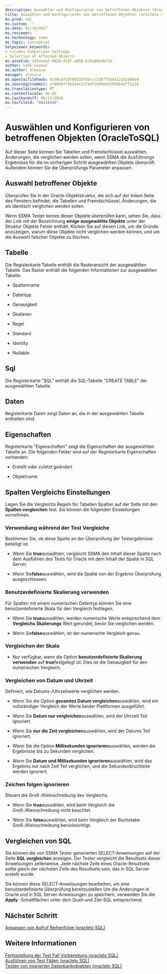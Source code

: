 ```yaml
---
description: Auswählen und Konfigurieren von betroffenen Objekten (OracleToSQL)
title: Auswählen und Konfigurieren von betroffenen Objekten (oracleto SQL) | Microsoft-Dokumentation
ms.prod: sql
ms.custom: ''
ms.date: 01/19/2017
ms.reviewer: ''
ms.technology: ssma
ms.topic: conceptual
helpviewer_keywords:
- Columns Comparison Settings
- Selection of Affected Objects
ms.assetid: 545eeda2-9829-4187-a858-619a96b4b71d
author: nahk-ivanov
ms.author: alexiva
manager: alexiva
ms.openlocfilehash: 5cd9ca7c8789133fdbccc3367f3bda121d2499ed
ms.sourcegitcommit: e700497f962e4c2274df16d9e651059b42ff1a10
ms.translationtype: MT
ms.contentlocale: de-DE
ms.lasthandoff: 08/17/2020
ms.locfileid: "88418346"
---
```

# <a name="selecting-and-configuring-affected-objects-oracletosql"></a>Auswählen und Konfigurieren von betroffenen Objekten (OracleToSQL)
Auf dieser Seite können Sie Tabellen und Fremdschlüssel auswählen, Änderungen, die verglichen werden sollen, wenn SSMA die Ausführungs Ergebnisse für die im vorherigen Schritt ausgewählten Objekte überprüft. Außerdem können Sie die Überprüfungs Parameter anpassen.  
  
## <a name="selection-of-affected-objects"></a>Auswahl betroffener Objekte  
Überprüfen Sie in der Oracle-Objektstruktur, die sich auf der linken Seite des Fensters befindet, die Tabellen und Fremdschlüssel, Änderungen, die als identisch verglichen werden sollen.  
  
Wenn SSMA Tester keines dieser Objekte überprüfen kann, sehen Sie, dass der Link mit der Bezeichnung **einige ausgewählte Objekte** unter der Struktur Objekte Fehler enthält. Klicken Sie auf diesen Link, um die Gründe anzuzeigen, warum diese Objekte nicht verglichen werden können, und um die Auswahl falscher Objekte zu löschen.  
  
## <a name="table"></a>Tabelle  
Die Registerkarte Tabelle enthält die Rasteransicht der ausgewählten Tabelle. Das Raster enthält die folgenden Informationen zur ausgewählten Tabelle:  
  
-   Spaltenname  
  
-   Datentyp  
  
-   Genauigkeit  
  
-   Skalieren  
  
-   Regel  
  
-   Standard  
  
-   Identity  
  
-   Nullable  
  
## <a name="sql"></a>Sql  
Die Registerkarte "SQL" enthält die SQL-Tabelle "CREATE TABLE" der ausgewählten Tabelle.  
  
## <a name="data"></a>Daten  
Registerkarte Daten zeigt Daten an, die in der ausgewählten Tabelle enthalten sind.  
  
## <a name="properties"></a>Eigenschaften  
Registerkarte "Eigenschaften" zeigt die Eigenschaften der ausgewählten Tabelle an. Die folgenden Felder sind auf der Registerkarte Eigenschaften vorhanden:  
  
-   Erstellt oder zuletzt geändert  
  
-   Objektname  
  
## <a name="columns-comparison-settings"></a>Spalten Vergleichs Einstellungen  
Legen Sie die Vergleichs Regeln für Tabellen Spalten auf der Seite mit den **Spalten vergleichen** fest. Sie können die folgenden Einstellungen vornehmen.  
  
### <a name="use-during-test-comparisons"></a>Verwendung während der Test Vergleiche  
Bestimmen Sie, ob diese Spalte an der Überprüfung der Testergebnisse beteiligt ist.  
  
-   Wenn Sie **true**auswählen, vergleicht SSMA den Inhalt dieser Spalte nach dem Ausführen des Tests für Oracle mit dem Inhalt der Spalte in SQL Server. 
  
-   Wenn Sie**false**auswählen, wird die Spalte von der Ergebnis Überprüfung ausgeschlossen.  
  
### <a name="use-custom-scale"></a>Benutzerdefinierte Skalierung verwenden  
Für Spalten mit einem numerischen Datentyp können Sie eine benutzerdefinierte Skala für den Vergleich festlegen.  
  
-   Wenn Sie **true**auswählen, werden numerische Werte entsprechend dem **Vergleichs Skalierungs** Wert gerundet, bevor Sie verglichen werden.  
  
-   Wenn Sie**false**auswählen, ist der numerische Vergleich genau.  
  
### <a name="comparing-scale"></a>Vergleichen der Skala  
  
-   Nur verfügbar, wenn die Option **benutzerdefinierte Skalierung verwenden** auf **true**festgelegt ist. Dies ist die Genauigkeit für den numerischen Vergleich.  
  
### <a name="date-time-comparing"></a>Vergleichen von Datum und Uhrzeit  
Definiert, wie Datums-/Uhrzeitwerte verglichen werden.  
  
-   Wenn Sie die Option **gesamtes Datum vergleichen**auswählen, wird ein vollständiger Vergleich der Werte beider Plattformen ausgeführt.  
  
-   Wenn Sie **Datum nur vergleichen**auswählen, wird der Uhrzeit Teil ignoriert.  
  
-   Wenn Sie **nur die Zeit vergleichen**auswählen, wird der Datums Teil ignoriert.  
  
-   Wenn Sie die Option **Millisekunden ignorieren**auswählen, werden die Ergebnisse bis zu Sekunden verglichen.  
  
-   Wenn Sie **Datum und Millisekunden ignorieren**auswählen, wird das Ergebnis nur nach Zeit Teil verglichen, und die Sekundenbruchteile werden ignoriert.  
  
### <a name="ignore-strings-case"></a>Zeichen folgen ignorieren  
Steuert die Groß-/Kleinschreibung des Vergleichs.  
  
-   Wenn Sie **true**auswählen, wird beim Vergleich die Groß-/Kleinschreibung nicht beachtet.  
  
-   Wenn Sie **false**auswählen, wird beim Vergleich der Buchstabe Groß-/Kleinschreibung berücksichtigt.  
  
## <a name="comparing-sql"></a>Vergleichen von SQL  
Sie können die von SSMA Tester generierten SELECT-Anweisungen auf der Seite **SQL vergleichen** anzeigen. Der Tester vergleicht die Resultsets dieser Anweisungen zeilenweise. Jede nächste Zeile eines Oracle-Resultsets sollte gleich der nächsten Zeile des Resultsets sein, das in SQL Server erstellt wurde.
  
Sie können diese SELECT-Anweisungen bearbeiten, um eine benutzerdefinierte Überprüfung bereitzustellen Um die Änderungen in Oracle und in SQL Server-Anweisungen zu speichern, verwenden Sie die **Apply** -Schaltflächen unter dem Quell-und Ziel-SQL entsprechend.  
  
## <a name="next-step"></a>Nächster Schritt  
[Anpassen von Aufruf Reihenfolge &#40;oracleto SQL&#41;](../../ssma/oracle/customizing-calls-order-oracletosql.md)  
  
## <a name="see-also"></a>Weitere Informationen  
[Fertigstellung der Test Fall Vorbereitung &#40;oracleto SQL&#41;](../../ssma/oracle/finishing-test-case-preparation-oracletosql.md)  
[Ausführen von Test Fällen &#40;oracleto SQL&#41;](../../ssma/oracle/running-test-cases-oracletosql.md)  
[Testen von migrierten Datenbankobjekten &#40;oracleto SQL&#41;](../../ssma/oracle/testing-migrated-database-objects-oracletosql.md)  
  

